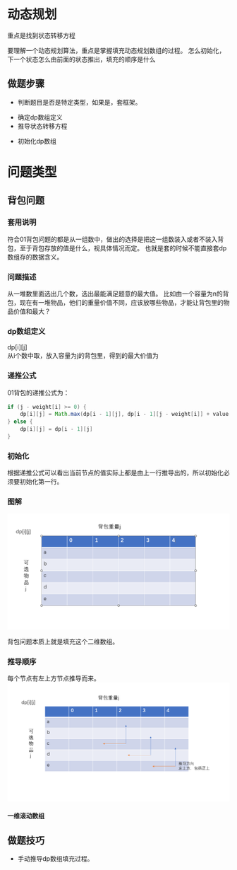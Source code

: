 # 动态规划
重点是找到状态转移方程

要理解一个动态规划算法，重点是掌握填充动态规划数组的过程。
怎么初始化，下一个状态怎么由前面的状态推出，填充的顺序是什么

## 做题步骤
- 判断题目是否是特定类型，如果是，套框架。
* 确定dp数组定义
* 推导状态转移方程
- 初始化dp数组

# 问题类型

## 背包问题
### 套用说明
符合01背包问题的都是从一组数中，做出的选择是把这一组数装入或者不装入背包，至于背包存放的值是什么，视具体情况而定。
也就是套的时候不能直接套dp数组存的数据含义。

### 问题描述
从一堆数里面选出几个数，选出最能满足题意的最大值。
比如由一个容量为n的背包，现在有一堆物品，他们的重量价值不同，应该放哪些物品，才能让背包里的物品价值和最大？

### dp数组定义
dp[i][j]   
从i个数中取，放入容量为j的背包里，得到的最大价值为

### 递推公式
01背包的递推公式为：
``` java
if (j - weight[i] >= 0) {
    dp[i][j] = Math.max(dp[i - 1][j], dp[i - 1][j - weight[i]] + value[i]);
} else {
    dp[i][j] = dp[i - 1][j]
}

```

### 初始化
根据递推公式可以看出当前节点的值实际上都是由上一行推导出的，所以初始化必须要初始化第一行。

### 图解

![](images/![背包问题数组](images/2022-06-20-10-21-24.png).png)

背包问题本质上就是填充这个二维数组。

### 推导顺序
每个节点有左上方节点推导而来。
![](images/2022-06-20-10-52-44.png)

#### 一维滚动数组


## 做题技巧
- 手动推导dp数组填充过程。
